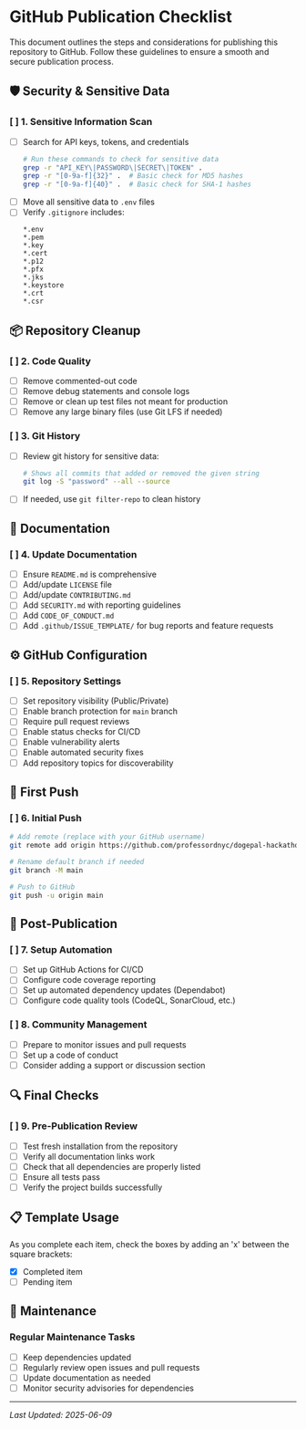 # GitHub Publication Checklist

This document outlines the steps and considerations for publishing this repository to GitHub. Follow these guidelines to ensure a smooth and secure publication process.

## 🛡️ Security & Sensitive Data

### [ ] 1. Sensitive Information Scan
- [ ] Search for API keys, tokens, and credentials
  ```bash
  # Run these commands to check for sensitive data
  grep -r "API_KEY\|PASSWORD\|SECRET\|TOKEN" .
  grep -r "[0-9a-f]{32}" .  # Basic check for MD5 hashes
  grep -r "[0-9a-f]{40}" .  # Basic check for SHA-1 hashes
  ```
- [ ] Move all sensitive data to `.env` files
- [ ] Verify `.gitignore` includes:
  ```
  *.env
  *.pem
  *.key
  *.cert
  *.p12
  *.pfx
  *.jks
  *.keystore
  *.crt
  *.csr
  ```

## 📦 Repository Cleanup

### [ ] 2. Code Quality
- [ ] Remove commented-out code
- [ ] Remove debug statements and console logs
- [ ] Remove or clean up test files not meant for production
- [ ] Remove any large binary files (use Git LFS if needed)

### [ ] 3. Git History
- [ ] Review git history for sensitive data:
  ```bash
  # Shows all commits that added or removed the given string
  git log -S "password" --all --source
  ```
- [ ] If needed, use `git filter-repo` to clean history

## 📝 Documentation

### [ ] 4. Update Documentation
- [ ] Ensure `README.md` is comprehensive
- [ ] Add/update `LICENSE` file
- [ ] Add/update `CONTRIBUTING.md`
- [ ] Add `SECURITY.md` with reporting guidelines
- [ ] Add `CODE_OF_CONDUCT.md`
- [ ] Add `.github/ISSUE_TEMPLATE/` for bug reports and feature requests

## ⚙️ GitHub Configuration

### [ ] 5. Repository Settings
- [ ] Set repository visibility (Public/Private)
- [ ] Enable branch protection for `main` branch
- [ ] Require pull request reviews
- [ ] Enable status checks for CI/CD
- [ ] Enable vulnerability alerts
- [ ] Enable automated security fixes
- [ ] Add repository topics for discoverability

## 🚀 First Push

### [ ] 6. Initial Push
```bash
# Add remote (replace with your GitHub username)
git remote add origin https://github.com/professordnyc/dogepal-hackathon.git

# Rename default branch if needed
git branch -M main

# Push to GitHub
git push -u origin main
```

## 🔄 Post-Publication

### [ ] 7. Setup Automation
- [ ] Set up GitHub Actions for CI/CD
- [ ] Configure code coverage reporting
- [ ] Set up automated dependency updates (Dependabot)
- [ ] Configure code quality tools (CodeQL, SonarCloud, etc.)

### [ ] 8. Community Management
- [ ] Prepare to monitor issues and pull requests
- [ ] Set up a code of conduct
- [ ] Consider adding a support or discussion section

## 🔍 Final Checks

### [ ] 9. Pre-Publication Review
- [ ] Test fresh installation from the repository
- [ ] Verify all documentation links work
- [ ] Check that all dependencies are properly listed
- [ ] Ensure all tests pass
- [ ] Verify the project builds successfully

## 📋 Template Usage

As you complete each item, check the boxes by adding an 'x' between the square brackets:
- [x] Completed item
- [ ] Pending item

## 📅 Maintenance

### Regular Maintenance Tasks
- [ ] Keep dependencies updated
- [ ] Regularly review open issues and pull requests
- [ ] Update documentation as needed
- [ ] Monitor security advisories for dependencies

---

*Last Updated: 2025-06-09*
